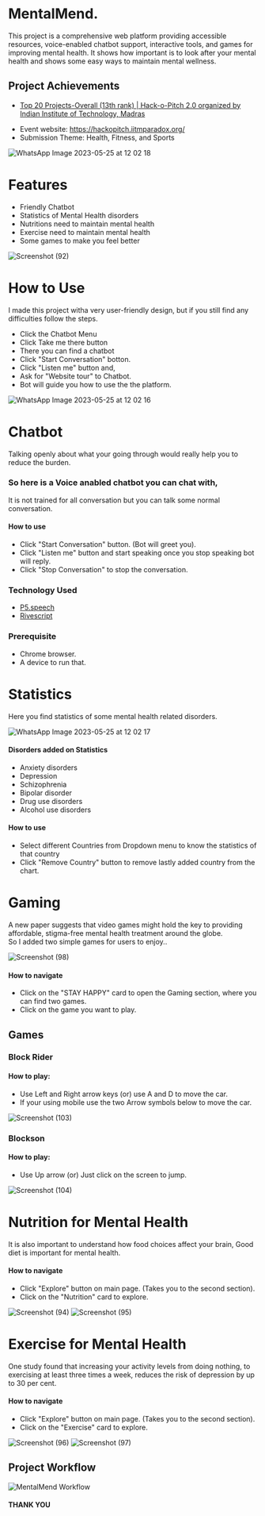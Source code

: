 
# MentalMend.
This project is a comprehensive web platform providing accessible resources, voice-enabled chatbot support, interactive tools, and games for improving mental health. It shows how important is to look after your mental health and shows some easy ways to maintain mental wellness. 
 ## Project Achievements
- [Top 20 Projects-Overall (13th rank) | Hack-o-Pitch 2.0 organized by Indian Institute of Technology, Madras](https://www.linkedin.com/posts/activity-7068144866467184640-UE43?utm_source=share&utm_medium=member_desktop)
* Event website: https://hackopitch.iitmparadox.org/
* Submission Theme: Health, Fitness, and Sports

![WhatsApp Image 2023-05-25 at 12 02 18](https://github.com/meaviral17/MentalMend/assets/81246801/d3be7223-0602-4cdd-a963-9a7c73570bad)



# Features

* Friendly Chatbot
* Statistics of Mental Health disorders
* Nutritions need to maintain mental health
* Exercise need to maintain mental health
* Some games to make you feel better

![Screenshot (92)](https://github.com/meaviral17/MentalMend/assets/81246801/f22d9abf-b6bd-4419-8d29-55f3ce54bb0b)


# How to Use

I made this project witha very user-friendly design, but if you still find any difficulties follow the steps.

* Click the Chatbot Menu 
* Click Take me there button
* There you can find a chatbot
* Click "Start Conversation" botton.
* Click "Listen me" button and,
* Ask for "Website tour" to Chatbot.
* Bot will guide you how to use the the platform.

![WhatsApp Image 2023-05-25 at 12 02 16](https://github.com/meaviral17/MentalMend/assets/81246801/57a227c4-06bc-405d-adbb-e706dd48eec4)

# Chatbot

Talking openly about what your going through would really help you to reduce the burden. 

### So here is a Voice anabled chatbot you can chat with, 
It is not trained for all conversation but you can talk some normal conversation.


#### How to use

* Click "Start Conversation" button. (Bot will greet you).
* Click "Listen me" button and start speaking once you stop speaking bot will reply.
* Click "Stop Conversation" to stop the conversation.



### Technology Used

* [P5.speech](https://idmnyu.github.io/p5.js-speech/)
* [Rivescript](https://www.rivescript.com/)

### Prerequisite

* Chrome browser.
* A device to run that.


# Statistics

Here you find statistics of some mental health related disorders.

![WhatsApp Image 2023-05-25 at 12 02 17](https://github.com/meaviral17/MentalMend/assets/81246801/e882ad33-1b2d-45ab-812e-848a5142962b)


#### Disorders added on Statistics

* Anxiety disorders
* Depression
* Schizophrenia
* Bipolar disorder
* Drug use disorders
* Alcohol use disorders


#### How to use

* Select different Countries from Dropdown menu to know the statistics of that country
* Click "Remove Country" button to remove lastly added country from the chart.



# Gaming 

A new paper suggests that video games might hold the key to providing affordable, stigma-free mental health
treatment around the globe.  
So I added two simple games for users to enjoy..

![Screenshot (98)](https://github.com/meaviral17/MentalMend/assets/81246801/13c13ced-b9fc-424f-a766-016d717c57f9)

#### How to navigate

* Click on the "STAY HAPPY" card to open the Gaming section, where you can find two games.
* Click on the game you want to play.

## Games

### Block Rider



#### How to play:

* Use Left and Right arrow keys (or) use A and D to move the car.
* If your using mobile use the two Arrow symbols below to move the car.

![Screenshot (103)](https://github.com/meaviral17/MentalMend/assets/81246801/67e79ca8-3b3e-4923-8e57-68beb5f23194)

### Blockson


#### How to play:

* Use Up arrow (or) Just click on the screen to jump.

![Screenshot (104)](https://github.com/meaviral17/MentalMend/assets/81246801/4f30319a-566e-4a49-b419-dcce87a528a4)


# Nutrition for Mental Health

It is also important to understand how food choices affect your brain, Good diet is 
important for mental health.

#### How to navigate

* Click "Explore" button on main page. (Takes you to the second section).
* Click on the "Nutrition" card to explore.

![Screenshot (94)](https://github.com/meaviral17/MentalMend/assets/81246801/5efaf24b-d772-4e22-8e7d-87f2aa9e866b)
![Screenshot (95)](https://github.com/meaviral17/MentalMend/assets/81246801/6552ee80-f139-4791-a93d-de474b40da84)


# Exercise for Mental Health

One study found that increasing your activity levels from doing nothing, to exercising at least three times a week, reduces the risk of depression by up to 30 per cent.

#### How to navigate

* Click "Explore" button on main page. (Takes you to the second section).
* Click on the "Exercise" card to explore.

![Screenshot (96)](https://github.com/meaviral17/MentalMend/assets/81246801/c3d6afef-bce9-442c-9052-0ac389368cb4)
![Screenshot (97)](https://github.com/meaviral17/MentalMend/assets/81246801/b7aa9bd4-e3e3-4558-a16a-fb86673b9289)


## Project Workflow

![MentalMend Workflow](https://github.com/meaviral17/MentalMend/assets/81246801/2120ad97-e635-4146-ba2e-7be1155fa311)



#### THANK YOU 


